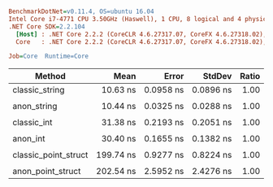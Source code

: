 ``` ini

BenchmarkDotNet=v0.11.4, OS=ubuntu 16.04
Intel Core i7-4771 CPU 3.50GHz (Haswell), 1 CPU, 8 logical and 4 physical cores
.NET Core SDK=2.2.104
  [Host] : .NET Core 2.2.2 (CoreCLR 4.6.27317.07, CoreFX 4.6.27318.02), 64bit RyuJIT
  Core   : .NET Core 2.2.2 (CoreCLR 4.6.27317.07, CoreFX 4.6.27318.02), 64bit RyuJIT

Job=Core  Runtime=Core  

```
|               Method |      Mean |     Error |    StdDev | Ratio |
|--------------------- |----------:|----------:|----------:|------:|
|       classic_string |  10.63 ns | 0.0958 ns | 0.0896 ns |  1.00 |
|                      |           |           |           |       |
|          anon_string |  10.44 ns | 0.0325 ns | 0.0288 ns |  1.00 |
|                      |           |           |           |       |
|          classic_int |  31.38 ns | 0.2193 ns | 0.2051 ns |  1.00 |
|                      |           |           |           |       |
|             anon_int |  30.40 ns | 0.1655 ns | 0.1382 ns |  1.00 |
|                      |           |           |           |       |
| classic_point_struct | 199.74 ns | 0.9277 ns | 0.8224 ns |  1.00 |
|                      |           |           |           |       |
|    anon_point_struct | 202.54 ns | 2.5952 ns | 2.4276 ns |  1.00 |
